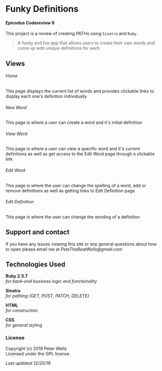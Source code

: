 # Funky Definitions
#### Epicodus Codereview 8
 This project is a review of creating PATHs using `Sinatra` and `Ruby`.

> A funky and fun app that allows users to create their own words and come up with unique definitions for each


## Views
###### Home
This page displays the current list of words and provides clickable links to display each one's definition individually
###### New Word
This page is where a user can create a word and it's initial definition
###### View Word
This page is where a user can view a specific word and it's current definitions as well as get access to the Edit Word page through a clickable link
###### Edit Word
This page is where the user can change the spelling of a word, add or remove definitions as well as getting links to Edit Definition page
###### Edit Definition
This page is where the user can change the wording of a definition


## Support and contact
If you have any issues viewing this site or any general questions about how to open please email me at
_PeteTheBeatWells@gmail.com_


## Technologies Used
**Ruby 2.5.7**  
_for back-end business logic and functionality_

**Sinatra**  
_for pathing {GET, POST, PATCH, DELETE}_

 **HTML**  
 _for construction_

 **CSS**  
_for general styling_

<!-- **Bootstrap 4.3.1**  
_for containers / grid layout / button graphics_ -->


### License
Copyright (c) 2019 Peter Wells  
Licensed under the GPL license.

_Last updated 12/20/19_

